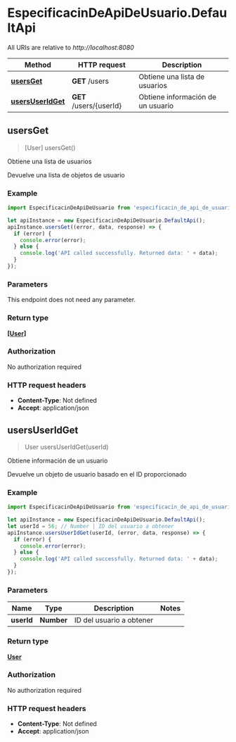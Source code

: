 # EspecificacinDeApiDeUsuario.DefaultApi

All URIs are relative to *http://localhost:8080*

Method | HTTP request | Description
------------- | ------------- | -------------
[**usersGet**](DefaultApi.md#usersGet) | **GET** /users | Obtiene una lista de usuarios
[**usersUserIdGet**](DefaultApi.md#usersUserIdGet) | **GET** /users/{userId} | Obtiene información de un usuario



## usersGet

> [User] usersGet()

Obtiene una lista de usuarios

Devuelve una lista de objetos de usuario

### Example

```javascript
import EspecificacinDeApiDeUsuario from 'especificacin_de_api_de_usuario';

let apiInstance = new EspecificacinDeApiDeUsuario.DefaultApi();
apiInstance.usersGet((error, data, response) => {
  if (error) {
    console.error(error);
  } else {
    console.log('API called successfully. Returned data: ' + data);
  }
});
```

### Parameters

This endpoint does not need any parameter.

### Return type

[**[User]**](User.md)

### Authorization

No authorization required

### HTTP request headers

- **Content-Type**: Not defined
- **Accept**: application/json


## usersUserIdGet

> User usersUserIdGet(userId)

Obtiene información de un usuario

Devuelve un objeto de usuario basado en el ID proporcionado

### Example

```javascript
import EspecificacinDeApiDeUsuario from 'especificacin_de_api_de_usuario';

let apiInstance = new EspecificacinDeApiDeUsuario.DefaultApi();
let userId = 56; // Number | ID del usuario a obtener
apiInstance.usersUserIdGet(userId, (error, data, response) => {
  if (error) {
    console.error(error);
  } else {
    console.log('API called successfully. Returned data: ' + data);
  }
});
```

### Parameters


Name | Type | Description  | Notes
------------- | ------------- | ------------- | -------------
 **userId** | **Number**| ID del usuario a obtener | 

### Return type

[**User**](User.md)

### Authorization

No authorization required

### HTTP request headers

- **Content-Type**: Not defined
- **Accept**: application/json

